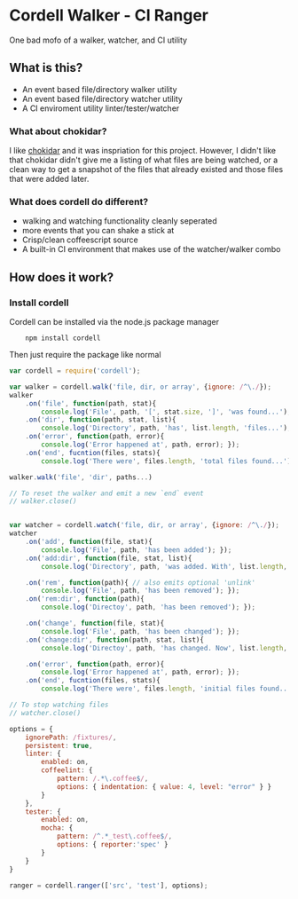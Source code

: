 # Cordell Walker - CI Ranger

One bad mofo of a walker, watcher, and CI utility

## What is this?

- An event based file/directory walker utility
- An event based file/directory watcher utility
- A CI enviroment utility linter/tester/watcher

### What about chokidar?

I like [chokidar](https://github.com/paulmillr/chokidar) and it was inspriation
for this project. However, I didn't like that chokidar didn't give me a listing of
what files are being watched, or a clean way to get a snapshot of the files that
already existed and those files that were added later.

### What does cordell do different?

- walking and watching functionality cleanly seperated
- more events that you can shake a stick at
- Crisp/clean coffeescript source
- A built-in CI environment that makes use of the watcher/walker combo

## How does it work?

### Install cordell
Cordell can be installed via the node.js package manager

        npm install cordell

Then just require the package like normal

```javascript
var cordell = require('cordell');

var walker = cordell.walk('file, dir, or array', {ignore: /^\./});
walker
    .on('file', function(path, stat){ 
        console.log('File', path, '[', stat.size, ']', 'was found...'); });
    .on('dir', function(path, stat, list){ 
        console.log('Directory', path, 'has', list.length, 'files...'); });
    .on('error', function(path, error){
        console.log('Error happened at', path, error); });
    .on('end', fucntion(files, stats){ 
        console.log('There were', files.length, 'total files found...'); });

walker.walk('file', 'dir', paths...)

// To reset the walker and emit a new `end` event
// walker.close()


var watcher = cordell.watch('file, dir, or array', {ignore: /^\./});
watcher
    .on('add', function(file, stat){
        console.log('File', path, 'has been added'); });
    .on('add:dir', function(file, stat, list){
        console.log('Directory', path, 'was added. With', list.length, 'files.'); });

    .on('rem', function(path){ // also emits optional 'unlink'
        console.log('File', path, 'has been removed'); });
    .on('rem:dir', function(path){
        console.log('Directoy', path, 'has been removed'); });

    .on('change', function(file, stat){ 
        console.log('File', path, 'has been changed'); });
    .on('change:dir', function(path, stat, list){
        console.log('Directoy', path, 'has changed. Now', list.length, 'files.');); });

    .on('error', function(path, error){
        console.log('Error happened at', path, error); });
    .on('end', fucntion(files, stats){ 
        console.log('There were', files.length, 'initial files found...'); });

// To stop watching files
// watcher.close()

options = {
    ignorePath: /fixtures/,
    persistent: true,
    linter: {
        enabled: on,
        coffeelint: {
            pattern: /.*\.coffee$/,
            options: { indentation: { value: 4, level: "error" } }
        }
    },
    tester: {
        enabled: on,
        mocha: {
            pattern: /^.*_test\.coffee$/,
            options: { reporter:'spec' }
        }
    }
}

ranger = cordell.ranger(['src', 'test'], options);

```